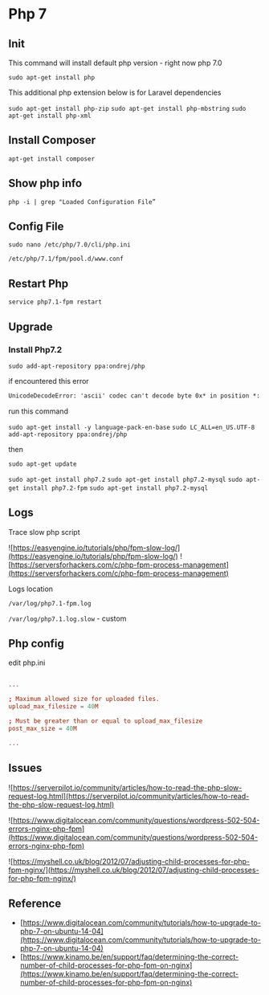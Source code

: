 # Php 7

## Init

This command will install default php version - right now php 7.0

`sudo apt-get install php`

This additional php extension below is for Laravel dependencies

`sudo apt-get install php-zip`
`sudo apt-get install php-mbstring`
`sudo apt-get install php-xml`

## Install Composer

`apt-get install composer`

## Show php info

`php -i | grep "Loaded Configuration File”`

## Config File

`sudo nano /etc/php/7.0/cli/php.ini`

`/etc/php/7.1/fpm/pool.d/www.conf`

## Restart Php

`service php7.1-fpm restart`

## Upgrade

### Install Php7.2

`sudo add-apt-repository ppa:ondrej/php`

if encountered this error

```txt
UnicodeDecodeError: 'ascii' codec can't decode byte 0x* in position *: ordinal not in range(128)
```

run this command

`sudo apt-get install -y language-pack-en-base`
`sudo LC_ALL=en_US.UTF-8 add-apt-repository ppa:ondrej/php`

then

`sudo apt-get update`

`sudo apt-get install php7.2`
`sudo apt-get install php7.2-mysql`
`sudo apt-get install php7.2-fpm`
`sudo apt-get install php7.2-mysql`

## Logs

Trace slow php script

![https://easyengine.io/tutorials/php/fpm-slow-log/](https://easyengine.io/tutorials/php/fpm-slow-log/)
![https://serversforhackers.com/c/php-fpm-process-management](https://serversforhackers.com/c/php-fpm-process-management)

Logs location

`/var/log/php7.1-fpm.log`

`/var/log/php7.1.log.slow` - custom

## Php config

edit php.ini

```conf

...

; Maximum allowed size for uploaded files.
upload_max_filesize = 40M

; Must be greater than or equal to upload_max_filesize
post_max_size = 40M

...

```

## Issues

![https://serverpilot.io/community/articles/how-to-read-the-php-slow-request-log.html](https://serverpilot.io/community/articles/how-to-read-the-php-slow-request-log.html)

![https://www.digitalocean.com/community/questions/wordpress-502-504-errors-nginx-php-fpm](https://www.digitalocean.com/community/questions/wordpress-502-504-errors-nginx-php-fpm)

![https://myshell.co.uk/blog/2012/07/adjusting-child-processes-for-php-fpm-nginx/](https://myshell.co.uk/blog/2012/07/adjusting-child-processes-for-php-fpm-nginx/)

## Reference

* [https://www.digitalocean.com/community/tutorials/how-to-upgrade-to-php-7-on-ubuntu-14-04](https://www.digitalocean.com/community/tutorials/how-to-upgrade-to-php-7-on-ubuntu-14-04)
* [https://www.kinamo.be/en/support/faq/determining-the-correct-number-of-child-processes-for-php-fpm-on-nginx](https://www.kinamo.be/en/support/faq/determining-the-correct-number-of-child-processes-for-php-fpm-on-nginx)